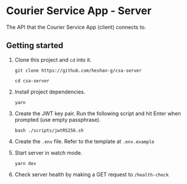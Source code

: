 # Courier Service App - Server

The API that the Courier Service App (client) connects to.

## Getting started

1. Clone this project and `cd` into it.

    ```shell
    git clone https://github.com/heshan-g/csa-server

    cd csa-server
    ```

1. Install project dependencies.

    ```shell
    yarn
    ```

1. Create the JWT key pair. Run the following script and hit Enter when prompted (use empty passphrase).

    ```shell
    bash ./scripts/jwtRS256.sh
    ```

1. Create the `.env` file. Refer to the template at `.env.example`

1. Start server in watch mode.

    ```shell
    yarn dev
    ```

1. Check server health by making a GET request to `/health-check`

